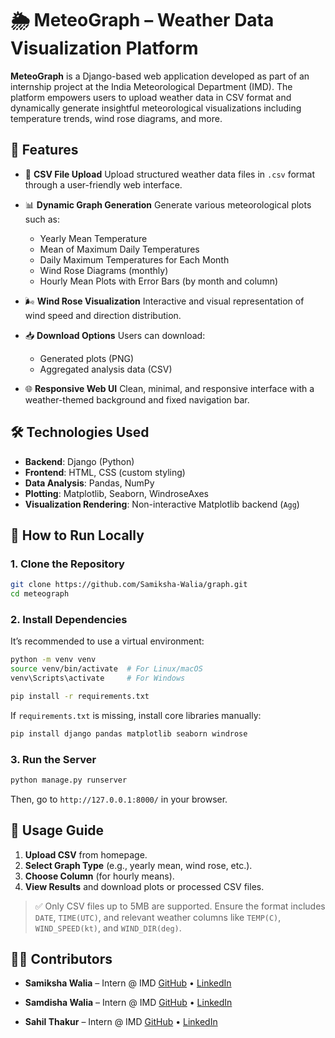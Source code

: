 
# 🌦️ MeteoGraph – Weather Data Visualization Platform

**MeteoGraph** is a Django-based web application developed as part of an internship project at the India Meteorological Department (IMD). The platform empowers users to upload weather data in CSV format and dynamically generate insightful meteorological visualizations including temperature trends, wind rose diagrams, and more.


## 📌 Features

* 📁 **CSV File Upload**
  Upload structured weather data files in `.csv` format through a user-friendly web interface.

* 📊 **Dynamic Graph Generation**
  Generate various meteorological plots such as:

  * Yearly Mean Temperature
  * Mean of Maximum Daily Temperatures
  * Daily Maximum Temperatures for Each Month
  * Wind Rose Diagrams (monthly)
  * Hourly Mean Plots with Error Bars (by month and column)

* 🌬️ **Wind Rose Visualization**
  Interactive and visual representation of wind speed and direction distribution.

* 📥 **Download Options**
  Users can download:

  * Generated plots (PNG)
  * Aggregated analysis data (CSV)

* 🌐 **Responsive Web UI**
  Clean, minimal, and responsive interface with a weather-themed background and fixed navigation bar.



## 🛠️ Technologies Used

* **Backend**: Django (Python)
* **Frontend**: HTML, CSS (custom styling)
* **Data Analysis**: Pandas, NumPy
* **Plotting**: Matplotlib, Seaborn, WindroseAxes
* **Visualization Rendering**: Non-interactive Matplotlib backend (`Agg`)






## 🔧 How to Run Locally

### 1. Clone the Repository

```bash
git clone https://github.com/Samiksha-Walia/graph.git
cd meteograph
```

### 2. Install Dependencies

It’s recommended to use a virtual environment:

```bash
python -m venv venv
source venv/bin/activate  # For Linux/macOS
venv\Scripts\activate     # For Windows

pip install -r requirements.txt
```

If `requirements.txt` is missing, install core libraries manually:

```bash
pip install django pandas matplotlib seaborn windrose
```

### 3. Run the Server

```bash
python manage.py runserver
```

Then, go to `http://127.0.0.1:8000/` in your browser.



## 📑 Usage Guide

1. **Upload CSV** from homepage.
2. **Select Graph Type** (e.g., yearly mean, wind rose, etc.).
3. **Choose Column** (for hourly means).
4. **View Results** and download plots or processed CSV files.

> ✅ Only CSV files up to 5MB are supported. Ensure the format includes `DATE`, `TIME(UTC)`, and relevant weather columns like `TEMP(C)`, `WIND_SPEED(kt)`, and `WIND_DIR(deg)`.

## 👨‍💻 Contributors

* **Samiksha Walia** – Intern @ IMD
[GitHub](https://github.com/Samiksha-Walia) • [LinkedIn](https://linkedin.com/in/samiksha-walia) 


* **Samdisha Walia** – Intern @ IMD
[GitHub](https://github.com/Samdisha-Walia) • [LinkedIn](https://linkedin.com/in/samdisha-walia) 


* **Sahil Thakur** – Intern @ IMD
[GitHub](https://github.com/sahilrajput280) • [LinkedIn](https://www.linkedin.com/in/sahil-thakur-ab8602239/) 


